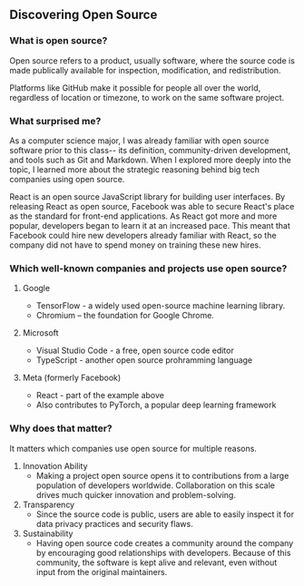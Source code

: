 ## Discovering Open Source
### What is open source?
Open source refers to a product, usually software, where the source code is made publically available for inspection, modification, and redistribution.

Platforms like GitHub make it possible for people all over the world, regardless of location or timezone, to work on the same software project. 

### What surprised me?
As a computer science major, I was already familiar with open source software prior to this class-- its definition, community-driven development,
and tools such as Git and Markdown. When I explored more deeply into the topic, I learned more about the strategic
reasoning behind big tech companies using open source.

React is an open source JavaScript library for building user interfaces. By releasing React as open source, Facebook was able to secure React's place
as the standard for front-end applications. As React got more and more popular, developers began to learn it at an increased pace.
This meant that Facebook could hire new developers already familiar with React, so the company did not have to spend money on training
these new hires.

### Which well-known companies and projects use open source?
1. Google
   - TensorFlow - a widely used open-source machine learning library.
   - Chromium – the foundation for Google Chrome.

2. Microsoft
   - Visual Studio Code - a free, open source code editor
   - TypeScript - another open source prohramming language

3. Meta (formerly Facebook)
   - React - part of the example above
   - Also contributes to PyTorch, a popular deep learning framework

### Why does that matter?
It matters which companies use open source for multiple reasons.
1. Innovation Ability
   - Making a project open source opens it to contributions from a large population of developers worldwide. Collaboration on this scale drives much quicker innovation and problem-solving. 
2. Transparency
   - Since the source code is public, users are able to easily inspect it for data privacy practices and security flaws.
3. Sustainability
   - Having open source code creates a community around the company by encouraging good relationships with developers. Because of this community, the software is kept alive and relevant, even without input from the original maintainers.
